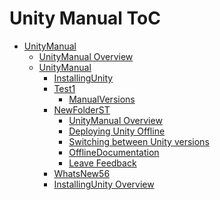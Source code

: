 Unity Manual ToC
================
 - [UnityManual]()
	 - [UnityManual Overview](UnityManual_1.md)
	 - [UnityManual]()
		 - [InstallingUnity]()
		 - [Test1]()
			 - [ManualVersions](ManualVersions.md)
		 - [NewFolderST]()
			 - [UnityManual Overview](UnityManual.md)
			 - [Deploying Unity Offline](DeployingUnityOffline.md)
			 - [Switching between Unity versions](SwitchingDocumentationVersions.md)
			 - [OfflineDocumentation](OfflineDocumentation.md)
			 - [Leave Feedback](LeaveFeedback.md)
		 - [WhatsNew56](WhatsNew56.md)
		 - [InstallingUnity Overview](InstallingUnity.md)

